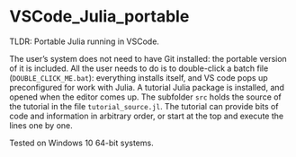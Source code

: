 # VSCode_Julia_portable

TLDR: Portable Julia running in VSCode. 

The user’s system does not need to have Git installed: the portable version of
it is included. All the user needs to do is to double-click a batch file
(`DOUBLE_CLICK_ME.bat`): everything installs itself, and VS code pops up
preconfigured for work with Julia. A tutorial Julia package is installed, and
opened when the editor comes up. The subfolder `src` holds the source of the
tutorial in the file `tutorial_source.jl`. The tutorial can provide bits of
code and information in arbitrary order, or start at the top and execute the
lines one by one.

Tested on Windows 10 64-bit systems.
